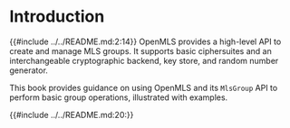 # Introduction
<!-- Get the Readme without the headline until (including) the introductory sentence  -->
{{#include ../../README.md:2:14}}
OpenMLS provides a high-level API to create and manage MLS groups. It supports basic ciphersuites and an interchangeable cryptographic backend, key store, and random number generator.

This book provides guidance on using OpenMLS and its `MlsGroup` API to perform basic group operations, illustrated with examples.

<!-- Get the rest of the Readme -->
{{#include ../../README.md:20:}}


